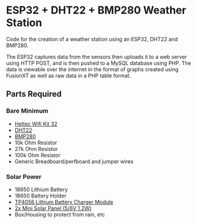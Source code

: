 # ESP32 + DHT22 + BMP280 Weather Station
Code for the creation of a weather station using an ESP32, DHT22 and BMP280.

The ESP32 captures data from the sensors then uploads it to a web server using HTTP POST, and is then pushed to a MySQL database using PHP. The data is viewable over the internet in the format of graphs created using FusionXT as well as raw data in a PHP table format.

## Parts Required
### Bare Minimum
- [Heltec Wifi Kit 32](https://heltec.org/project/wifi-kit-32/)
- [DHT22](https://www.adafruit.com/product/385)
- [BMP280](https://www.adafruit.com/product/2651)
- 10k Ohm Resistor
- 27k Ohm Resistor
- 100k Ohm Resistor
- Generic Breadboard/perfboard and jumper wires

### Solar Power
- 18650 Lithium Battery
- 18650 Battery Holder
- [TP4056 Lithium Battery Charger Module](https://www.amazon.co.uk/TP4056-Lithium-Charging-Protection-Function/dp/B07BSVS842)
- [2x Mini Solar Panel (5/6V 1.2W)](https://makeradvisor.com/tools/mini-5v-solar-panel/)
- Box/Housing to protect from rain, etc

